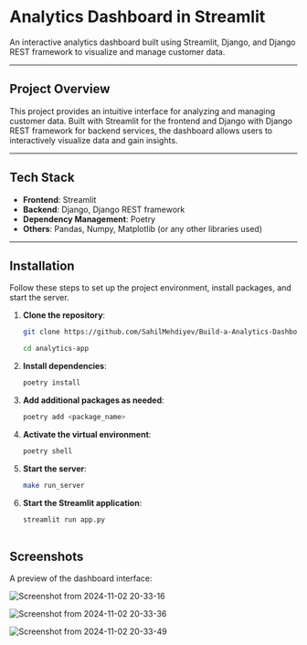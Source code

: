 # Analytics Dashboard in Streamlit 

An interactive analytics dashboard built using Streamlit, Django, and Django REST framework to visualize and manage customer data.

---

## Project Overview
This project provides an intuitive interface for analyzing and managing customer data. Built with Streamlit for the frontend and Django with Django REST framework for backend services, the dashboard allows users to interactively visualize data and gain insights.

---

## Tech Stack
- **Frontend**: Streamlit
- **Backend**: Django, Django REST framework
- **Dependency Management**: Poetry
- **Others**: Pandas, Numpy, Matplotlib (or any other libraries used)

---

## Installation

Follow these steps to set up the project environment, install packages, and start the server.

1. **Clone the repository**:
   ```bash
   git clone https://github.com/SahilMehdiyev/Build-a-Analytics-Dashboard-in-Streamlit.git

   cd analytics-app
2. **Install dependencies**:
    ```bash
    poetry install 

3. **Add additional packages as needed**:
    ```bash
    poetry add <package_name>
 
4. **Activate the virtual environment**:
    ```bash
    poetry shell
 
5. **Start the server**:
    ```bash
    make run_server 

5. **Start the Streamlit application**:
   ```bash
   streamlit run app.py
 

## Screenshots
 
A preview of the dashboard interface:

![Screenshot from 2024-11-02 20-33-16](https://github.com/user-attachments/assets/565b8ce9-628d-4f5a-a196-a1fda6cf8508)


![Screenshot from 2024-11-02 20-33-36](https://github.com/user-attachments/assets/b40bd6ae-0d83-44a9-b2d7-c2a7e60529f4)


![Screenshot from 2024-11-02 20-33-49](https://github.com/user-attachments/assets/5f45769f-858c-4fcb-bdda-9cd2732f6613)
